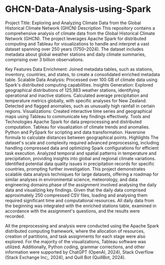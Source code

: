 # GHCN-Data-Analysis-using-Spark
Project Title: Exploring and Analyzing Climate Data from the Global Historical Climate Network (GHCN)
Description
This repository contains a comprehensive analysis of climate data from the Global Historical Climate Network (GHCN). The project leverages Apache Spark for distributed computing and Tableau for visualizations to handle and interpret a vast dataset spanning over 250 years (1750–2024). The dataset includes metadata about global weather stations and daily climate summaries, comprising over 3 billion observations.

Key Features
Data Enrichment: Joined metadata tables, such as stations, inventory, countries, and states, to create a consolidated enriched metadata table.
Scalable Data Analysis: Processed over 100 GB of climate data using Spark's distributed computing capabilities.
Insights Generation:
Explored geographical distributions of 125,983 weather stations, identifying operational and inactive stations.
Calculated average precipitation and temperature metrics globally, with specific analyses for New Zealand.
Detected and flagged anomalies, such as unusually high rainfall in certain regions.
Visualizations: Created interactive time series and geographical maps using Tableau to communicate key findings effectively.
Tools and Technologies
Apache Spark for data preprocessing and distributed computation.
Tableau for visualization of climate trends and anomalies.
Python and PySpark for scripting and data transformation.
Haversine formula to calculate distances between geographical points.
Highlights
The dataset's scale and complexity required advanced preprocessing, including handling compressed data and optimizing Spark configurations for efficient task execution.
Analyzed temporal and spatial patterns in temperature and precipitation, providing insights into global and regional climate variations.
Identified potential data quality issues in precipitation records for specific countries, prompting further investigation.
This project demonstrates scalable data analysis techniques for large datasets, offering a roadmap for similar analyses in environmental science, meteorology, and data engineering domains.phase of the assignment involved analysing the daily data and visualizing key findings. Given that the daily data comprised approximately 250 compressed CSV files, loading and analysing them required significant time and computational resources. All daily data from the beginning was integrated with the enriched stations table, examined in accordance with the assignment's questions, and the results were recorded.

All the preprocessing and analysis were conducted using the Apache Spark distributed computing framework, where the allocation of resources, creation of partitions, and task assignments for each stage were also explored. For the majority of the visualizations, Tableau software was utilized. Additionally, Python coding, grammar corrections, and other information were supported by ChatGPT (OpenAI, 2024), Stack Overflow (Stack Exchange Inc;, 2024), and Quill Bot (QuillBot, 2024).
